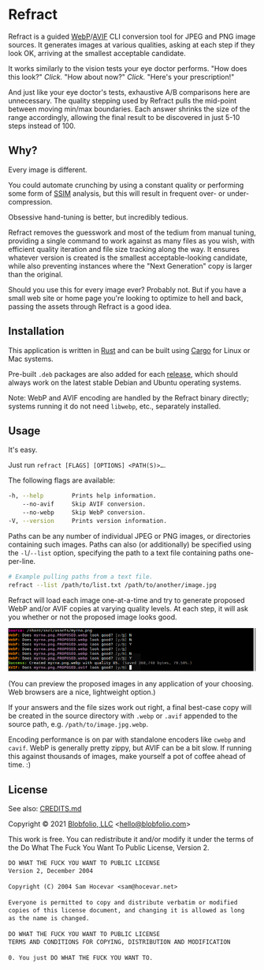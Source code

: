 # Refract

Refract is a guided [WebP](https://en.wikipedia.org/wiki/WebP)/[AVIF](https://en.wikipedia.org/wiki/AV1#AV1_Image_File_Format_(AVIF)) CLI conversion tool for JPEG and PNG image sources. It generates images at various qualities, asking at each step if they look OK, arriving at the smallest acceptable candidate.

It works similarly to the vision tests your eye doctor performs. "How does this look?" *Click.* "How about now?" *Click.* "Here's your prescription!"

And just like your eye doctor's tests, exhaustive A/B comparisons here are unnecessary. The quality stepping used by Refract pulls the mid-point between moving min/max boundaries. Each answer shrinks the size of the range accordingly, allowing the final result to be discovered in just 5-10 steps instead of 100.



## Why?

Every image is different.

You could automate crunching by using a constant quality or performing some form of [SSIM](https://en.wikipedia.org/wiki/Structural_similarity) analysis, but this will result in frequent over- or under-compression.

Obsessive hand-tuning is better, but incredibly tedious.

Refract removes the guesswork and most of the tedium from manual tuning, providing a single command to work against as many files as you wish, with efficient quality iteration and file size tracking along the way. It ensures whatever version is created is the smallest acceptable-looking candidate, while also preventing instances where the "Next Generation" copy is larger than the original.

Should you use this for every image ever? Probably not. But if you have a small web site or home page you're looking to optimize to hell and back, passing the assets through Refract is a good idea.



## Installation

This application is written in [Rust](https://www.rust-lang.org/) and can be built using [Cargo](https://github.com/rust-lang/cargo) for Linux or Mac systems.

Pre-built `.deb` packages are also added for each [release](https://github.com/Blobfolio/refract/releases/latest), which should always work on the latest stable Debian and Ubuntu operating systems.

Note: WebP and AVIF encoding are handled by the Refract binary directly; systems running it do not need `libwebp`, etc., separately installed.



## Usage

It's easy.

Just run `refract [FLAGS] [OPTIONS] <PATH(S)>…`.

The following flags are available:

```bash
-h, --help        Prints help information.
    --no-avif     Skip AVIF conversion.
    --no-webp     Skip WebP conversion.
-V, --version     Prints version information.
```

Paths can be any number of individual JPEG or PNG images, or directories containing such images. Paths can also (or additionally) be specified using the `-l`/`--list` option, specifying the path to a text file containing paths one-per-line.

```bash
# Example pulling paths from a text file.
refract --list /path/to/list.txt /path/to/another/image.jpg
```

Refract will load each image one-at-a-time and try to generate proposed WebP and/or AVIF copies at varying quality levels. At each step, it will ask you whether or not the proposed image looks good.

![Example CLI output.](https://github.com/Blobfolio/refract/raw/master/skel/prompt.png)

(You can preview the proposed images in any application of your choosing. Web browsers are a nice, lightweight option.)

If your answers and the file sizes work out right, a final best-case copy will be created in the source directory with `.webp` or `.avif` appended to the source path, e.g. `/path/to/image.jpg.webp`.

Encoding performance is on par with standalone encoders like `cwebp` and `cavif`. WebP is generally pretty zippy, but AVIF can be a bit slow. If running this against thousands of images, make yourself a pot of coffee ahead of time. :)



## License

See also: [CREDITS.md](CREDITS.md)

Copyright © 2021 [Blobfolio, LLC](https://blobfolio.com) &lt;hello@blobfolio.com&gt;

This work is free. You can redistribute it and/or modify it under the terms of the Do What The Fuck You Want To Public License, Version 2.

    DO WHAT THE FUCK YOU WANT TO PUBLIC LICENSE
    Version 2, December 2004
    
    Copyright (C) 2004 Sam Hocevar <sam@hocevar.net>
    
    Everyone is permitted to copy and distribute verbatim or modified
    copies of this license document, and changing it is allowed as long
    as the name is changed.
    
    DO WHAT THE FUCK YOU WANT TO PUBLIC LICENSE
    TERMS AND CONDITIONS FOR COPYING, DISTRIBUTION AND MODIFICATION
    
    0. You just DO WHAT THE FUCK YOU WANT TO.
